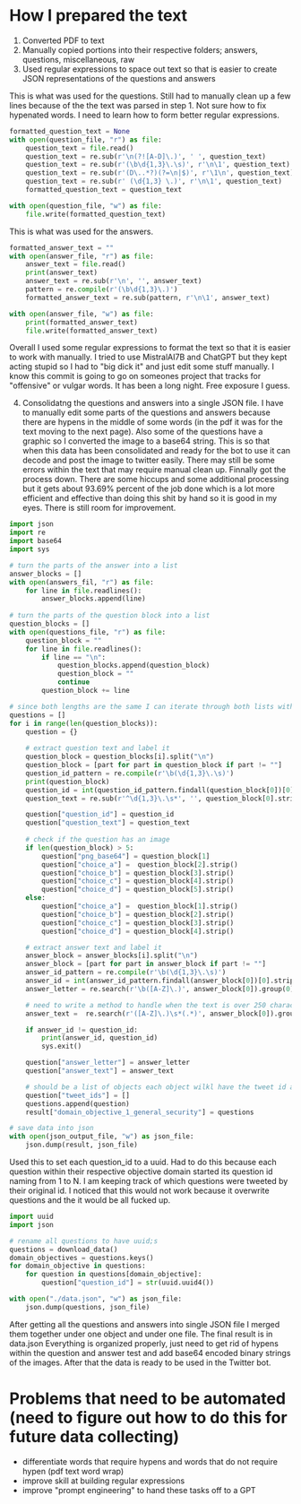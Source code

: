 # How I prepared the text
1. Converted PDF to text
2. Manually copied portions into their respective folders; answers, questions, miscellaneous, raw
3. Used regular expressions to space out text so that is easier to create JSON representations of the questions and answers

This is what was used for the questions. Still had to manually clean up a few lines because of the the text was parsed in step 1. Not sure how to fix hypenated words. I need to learn how to form better regular expressions.
```python
formatted_question_text = None
with open(question_file, "r") as file:
    question_text = file.read()
    question_text = re.sub(r'\n(?![A-D]\.)', ' ', question_text)
    question_text = re.sub(r'(\b\d{1,3}\.\s)', r'\n\1', question_text)
    question_text = re.sub(r'(D\..*?)(?=\n|$)', r'\1\n', question_text)
    question_text = re.sub(r' (\d{1,3} \.)', r'\n\1', question_text)
    formatted_question_text = question_text

with open(question_file, "w") as file:
    file.write(formatted_question_text)
```

This is what was used for the answers.
```python
formatted_answer_text = ""
with open(answer_file, "r") as file:
    answer_text = file.read()
    print(answer_text)
    answer_text = re.sub(r'\n', '', answer_text)
    pattern = re.compile(r'(\b\d{1,3}\.)')
    formatted_answer_text = re.sub(pattern, r'\n\1', answer_text)

with open(answer_file, "w") as file:
    print(formatted_answer_text)
    file.write(formatted_answer_text)
```

Overall I used some regular expressions to format the text so that it is easier to work with manually. I tried to use MistralAI7B and ChatGPT but they kept acting stupid so I had to "big dick it" and just edit some stuff manually. I know this commit is going to go on someones project that tracks for "offensive" or vulgar words. It has been a long night. Free exposure I guess.

4. Consolidatng the questions and answers into a single JSON file.
I have to manually edit some parts of the questions and answers because there are hypens in the middle of some words (in the pdf it was for the text moving to the next page). Also some of the questions have a graphic so I converted the image to a base64 string. This is so that when this data has been consolidated and ready for the bot to use it can decode and post the image to twitter easily. There may still be some errors within the text that may require manual clean up. Finnally got the process down. There are some hiccups and some additional processing but it gets about 93.69% percent of the job done which is a lot more efficient and effective than doing this shit by hand so it is good in my eyes. There is still room for improvement.
```python
import json
import re
import base64
import sys

# turn the parts of the answer into a list
answer_blocks = []
with open(answers_fil, "r") as file:
    for line in file.readlines():
        answer_blocks.append(line)
        
# turn the parts of the question block into a list
question_blocks = []
with open(questions_file, "r") as file:
    question_block = ""
    for line in file.readlines():
        if line == "\n":
            question_blocks.append(question_block)
            question_block = ""
            continue
        question_block += line

# since both lengths are the same I can iterate through both lists with one interator variable
questions = []
for i in range(len(question_blocks)):
    question = {}
    
    # extract question text and label it
    question_block = question_blocks[i].split("\n")
    question_block = [part for part in question_block if part != ""]
    question_id_pattern = re.compile(r'\b(\d{1,3}\.\s)')
    print(question_block)
    question_id = int(question_id_pattern.findall(question_block[0])[0].replace(".", "").strip())
    question_text = re.sub(r'^\d{1,3}\.\s*', '', question_block[0].strip())

    question["question_id"] = question_id
    question["question_text"] = question_text
    
    # check if the question has an image
    if len(question_block) > 5:
        question["png_base64"] = question_block[1]
        question["choice_a"] =  question_block[2].strip()
        question["choice_b"] = question_block[3].strip()
        question["choice_c"] = question_block[4].strip()
        question["choice_d"] = question_block[5].strip()
    else:
        question["choice_a"] =  question_block[1].strip()
        question["choice_b"] = question_block[2].strip()
        question["choice_c"] = question_block[3].strip()
        question["choice_d"] = question_block[4].strip()

    # extract answer text and label it
    answer_block = answer_blocks[i].split("\n")
    answer_block = [part for part in answer_block if part != ""]
    answer_id_pattern = re.compile(r'\b(\d{1,3}\.\s)')
    answer_id = int(answer_id_pattern.findall(answer_block[0])[0].strip().replace(".", ""))
    answer_letter = re.search(r'\b([A-Z]\.)', answer_block[0]).group(0).replace(".", "")

    # need to write a method to handle when the text is over 250 characters or buy a subscriptoin
    answer_text =  re.search(r'([A-Z]\.)\s*(.*)', answer_block[0]).group(2)

    if answer_id != question_id:
        print(answer_id, question_id)
        sys.exit()

    question["answer_letter"] = answer_letter
    question["answer_text"] = answer_text

    # should be a list of objects each object wilkl have the tweet id and its reply id for when the answer is posted
    question["tweet_ids"] = []
    questions.append(question)
    result["domain_objective_1_general_security"] = questions

# save data into json
with open(json_output_file, "w") as json_file:
    json.dump(result, json_file)
```

Used this to set each question_id to a uuid. Had to do this because each question within their respective objective domain started its question id naming from 1 to N. I am keeping track of which questions were tweeted by their original id. I noticed that this would not work because it overwrite questions and the it would be all fucked up.
```python
import uuid
import json

# rename all questions to have uuid;s
questions = download_data()
domain_objectives = questions.keys()
for domain_objective in questions:
    for question in questions[domain_objective]:
        question["question_id"] = str(uuid.uuid4())

with open("./data.json", "w") as json_file:
    json.dump(questions, json_file)
```

After getting all the questions and answers into single JSON file I merged them together under one object and under one file. The final result is in data.json Everything is organized properly, just need to get rid of hypens within the question and answer test and add base64 encoded binary strings of the images. After that the data is ready to be used in the Twitter bot.


# Problems that need to be automated (need to figure out how to do this for future data collecting)
- differentiate words that require hypens and words that do not require hypen (pdf text word wrap)
- improve skill at building regular expressions
- improve "prompt engineering" to hand these tasks off to a GPT
